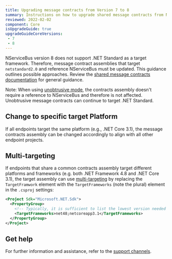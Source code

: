```yaml
---
title: Upgrading message contracts from Version 7 to 8
summary: Instructions on how to upgrade shared message contracts from NServiceBus version 7 to version 8.
reviewed: 2022-02-02
component: Core
isUpgradeGuide: true
upgradeGuideCoreVersions:
 - 7
 - 8
---
```


NServiceBus version 8 does not support .NET Standard as a target framework. Therefore, message contract assemblies that target `netstandard2.0` and reference NServiceBus must be updated. This guidance outlines possible approaches. Review the [shared message contracts documentation](/nservicebus/messaging/sharing-contracts.md) for general guidance.

Note: When using [unobtrusive mode](/nservicebus/messaging/unobtrusive-mode.md), the contracts assembly doesn't require a reference to NServiceBus and therefore is not affected. Unobtrusive message contracts can continue to target .NET Standard.

## Change to specific target Platform

If all endpoints target the same platform (e.g., .NET Core 3.1), the message contracts assembly can be changed accordingly to align with all other endpoint projects.

## Multi-targeting

If endpoints that share a common contracts assembly target different platforms and frameworks (e.g. both .NET Framework 4.8 and .NET Core 3.1), the target assembly can use [multi-targeting](https://docs.microsoft.com/en-us/dotnet/standard/library-guidance/cross-platform-targeting#multi-targeting) by replacing the `TargetFramwork` element with the `TargetFrameworks` (note the plural) element in the `.csproj` settings:

```xml
<Project Sdk="Microsoft.NET.Sdk">
  <PropertyGroup>
    <!-- Typically, it is sufficient to list the lowest version needed -->
    <TargetFrameworks>net48;netcoreapp3.1</TargetFrameworks>
  </PropertyGroup>
</Project>
```

## Get help

For further information and assistance, refer to the [support channels](https://particular.net/support).
